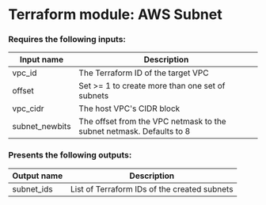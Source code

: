 # Terraform module: AWS Subnet

### Requires the following inputs:

| Input name     | Description                                                          |
| -------------- | -------------------------------------------------------------------- |
| vpc_id         | The Terraform ID of the target VPC                                   |
| offset         | Set >= 1 to create more than one set of subnets                      |
| vpc_cidr       | The host VPC's CIDR block                                            |
| subnet_newbits | The offset from the VPC netmask to the subnet netmask. Defaults to 8 |

### Presents the following outputs:

| Output name | Description                                  |
| ----------- | -------------------------------------------- |
| subnet_ids  | List of Terraform IDs of the created subnets |
